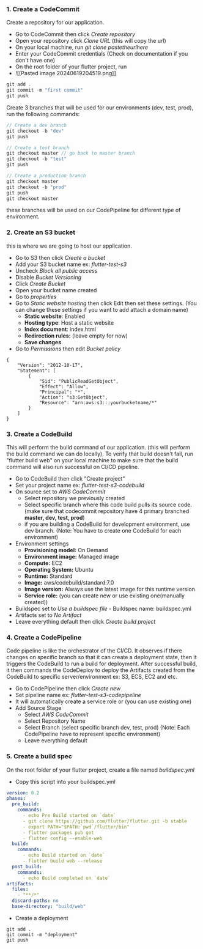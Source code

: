 ### 1. Create a CodeCommit
Create a repository for our application.
- Go to CodeCommit then click *Create repository*
- Open your repository click *Clone URL* (this will copy the url)
- On your local machine, run *git clone pastetheurlhere*
- Enter your CodeCommit credentials (Check on documentation if you don't have one)
- On the root folder of your flutter project, run
- ![[Pasted image 20240619204519.png]]
```c
git add .
git commit -m "first commit"
git push
```
Create 3 branches that will be used for our environments (dev, test, prod), run the following commands:
```c
// Create a dev branch
git checkout -b "dev"
git push

// Create a test branch
git checkout master // go back to master branch
git checkout -b "test"
git push

// Create a production branch
git checkout master
git checkout -b "prod"
git push
git checkout master
```
these branches will be used on our CodePipeline for different type of environment.
### 2. Create an S3 bucket
this is where we are going to host our application.
- Go to S3 then click *Create a bucket*
- Add your S3 bucket name ex: *flutter-test-s3*
- Uncheck *Block all public access*
- Disable *Bucket Versioning*
- Click *Create Bucket*
- Open your bucket name created
- Go to *properties*
- Go to *Static website hosting* then click Edit then set these settings. (You can change these settings if you want to add attach a domain name)
	- **Static website**: Enabled
	- **Hosting type**: Host a static website
	- **Index document**: index.html
	- **Redirection rules:** (leave empty for now)
	- **Save changes**
- Go to *Permissions* then edit *Bucket policy*
```
{
    "Version": "2012-10-17",
    "Statement": [
        {
            "Sid": "PublicReadGetObject",
            "Effect": "Allow",
            "Principal": "*",
            "Action": "s3:GetObject",
            "Resource": "arn:aws:s3:::yourbucketname/*"
        }
    ]
}
```

### 3. Create a CodeBuild
This will perform the build command of our application. (this will perform the build command we can do locally). To verify that build doesn't fail, run "flutter build web" on your local machine to make sure that the build command will also run successful on CI/CD pipeline.

- Go to CodeBuild then click "Create project"
- Set your project name ex: *flutter-test-s3-codebuild*
- On source set to *AWS CodeCommit*
	- Select repository we previously created
	- Select specific branch where this code build pulls its source code. (make sure that codecommit repository have 4 primary branched **master, dev, test, prod**)
	- if you are building a CodeBuild for development environment, use dev branch. (Note: You have to create one CodeBuild for each environment)
- Environment settings
	- **Provisioning model:** On Demand
	- **Environment image:** Managed image
	- **Compute:** EC2
	- **Operating System:** Ubuntu
	- **Runtime:** Standard
	- **Image:** aws/codebuild/standard:7.0
	- **Image version:** Always use the latest image for this runtime version
	- **Service role:** (you can create new or use existing one(manually created))
- Buildspec set to *Use a buildspec file*
		- Buildspec name: buildspec.yml
- Artifacts set to *No Artifact*
- Leave everything default then click *Create build project*

### 4. Create a CodePipeline

Code pipeline is like the orchestrator of the CI/CD. It observes if there changes on specific branch so that it can create a deployment state, then it triggers the CodeBuild to run a build for deployment. After successful build, it then commands the CodeDeploy to deploy the Artifacts created from the CodeBuild to specific server/environment ex: S3, ECS, EC2 and etc.

- Go to CodePipeline then click *Create new*
- Set pipeline name ex: *flutter-test-s3-codepipeline*
- It will automatically create a service role or (you can use existing one)
- Add Source Stage
	- Select *AWS CodeCommit*
	- Select Repository Name
	- Select Branch (select specific branch dev, test, prod) (Note: Each CodePipeline have to represent specific environment)
	- Leave everything default

### 5. Create a build spec
On the root folder of your flutter project, create a file named *buildspec.yml*
- Copy this script into your buildspec.yml
```yml
version: 0.2
phases:
  pre_build:
    commands:
      - echo Pre Build started on `date`
      - git clone https://github.com/flutter/flutter.git -b stable
      - export PATH="$PATH:`pwd`/flutter/bin"
      - flutter packages pub get
      - flutter config --enable-web
  build:
    commands:
      - echo Build started on `date`
      - flutter build web --release
  post_build:
    commands:
      - echo Build completed on `date`
artifacts:
  files:
    - "**/*"
  discard-paths: no
  base-directory: "build/web"
```
- Create a deployment
```
git add .
git commit -m "deployment"
git push
```